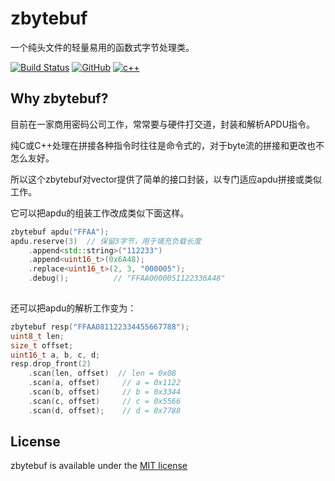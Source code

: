 # zbytebuf
一个纯头文件的轻量易用的函数式字节处理类。

[![Build Status](https://www.travis-ci.org/zhiou/zbytebuf.svg?branch=master)](https://www.travis-ci.org/zhiou/zbytebuf)
[![GitHub](https://img.shields.io/github/license/zhiou/zbytebuf)](https://github.com/zhiou/zbytebuf/blob/master/LICENSE)
[![c++](https://img.shields.io/badge/c%2B%2B-%3E%3D%2011-green)](https://en.cppreference.com/w/cpp/11)

## Why zbytebuf?

目前在一家商用密码公司工作，常常要与硬件打交道，封装和解析APDU指令。

纯C或C++处理在拼接各种指令时往往是命令式的，对于byte流的拼接和更改也不怎么友好。

所以这个zbytebuf对vector提供了简单的接口封装，以专门适应apdu拼接或类似工作。

它可以把apdu的组装工作改成类似下面这样。

```c++
zbytebuf apdu("FFAA");
apdu.reserve(3)  // 保留3字节，用于填充负载长度
    .append<std::string>("112233")
    .append<uint16_t>(0x6A48);
    .replace<uint16_t>(2, 3, "000005");
    .debug();          // "FFAA0000051122336A48"
		
```

还可以把apdu的解析工作变为：

```c++
zbytebuf resp("FFAA081122334455667788");
uint8_t len;
size_t offset;
uint16_t a, b, c, d;
resp.drop_front(2)
    .scan(len, offset)  // len = 0x08
    .scan(a, offset)     // a = 0x1122
    .scan(b, offset)     // b = 0x3344
    .scan(c, offset)     // c = 0x5566
    .scan(d, offset);    // d = 0x7788
```

## License

zbytebuf is available under the [MIT license](https://www.mit-license.org)